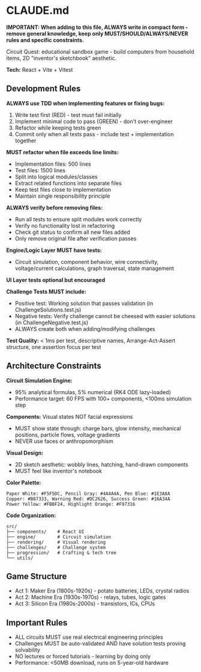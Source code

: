 # CLAUDE.md

**IMPORTANT: When adding to this file, ALWAYS write in compact form - remove general knowledge, keep only MUST/SHOULD/ALWAYS/NEVER rules and specific constraints.**

Circuit Quest: educational sandbox game - build computers from household items, 2D "inventor's sketchbook" aesthetic.

**Tech:** React + Vite + Vitest

## Development Rules

**ALWAYS use TDD when implementing features or fixing bugs:**
1. Write test first (RED) - test must fail initially
2. Implement minimal code to pass (GREEN) - don't over-engineer
3. Refactor while keeping tests green
4. Commit only when all tests pass - include test + implementation together

**MUST refactor when file exceeds line limits:**
- Implementation files: 500 lines
- Test files: 1500 lines
- Split into logical modules/classes
- Extract related functions into separate files
- Keep test files close to implementation
- Maintain single responsibility principle

**ALWAYS verify before removing files:**
- Run all tests to ensure split modules work correctly
- Verify no functionality lost in refactoring
- Check git status to confirm all new files added
- Only remove original file after verification passes

**Engine/Logic Layer MUST have tests:**
- Circuit simulation, component behavior, wire connectivity, voltage/current calculations, graph traversal, state management

**UI Layer tests optional but encouraged**

**Challenge Tests MUST include:**
- Positive test: Working solution that passes validation (in ChallengeSolutions.test.js)
- Negative tests: Verify challenge cannot be cheesed with easier solutions (in ChallengeNegative.test.js)
- ALWAYS create both when adding/modifying challenges

**Test Quality:** < 1ms per test, descriptive names, Arrange-Act-Assert structure, one assertion focus per test

## Architecture Constraints

**Circuit Simulation Engine:**
- 95% analytical formulas, 5% numerical (RK4 ODE lazy-loaded)
- Performance target: 60 FPS with 100+ components, <100ms simulation step

**Components:** Visual states NOT facial expressions
- MUST show state through: charge bars, glow intensity, mechanical positions, particle flows, voltage gradients
- NEVER use faces or anthropomorphism

**Visual Design:**
- 2D sketch aesthetic: wobbly lines, hatching, hand-drawn components
- MUST feel like inventor's notebook

**Color Palette:**
```
Paper White: #F5F5DC, Pencil Gray: #4A4A4A, Pen Blue: #1E3A8A
Copper: #B87333, Warning Red: #DC2626, Success Green: #16A34A
Power Yellow: #FBBF24, Highlight Orange: #F97316
```

**Code Organization:**
```
src/
├── components/    # React UI
├── engine/        # Circuit simulation
├── rendering/     # Visual rendering
├── challenges/    # Challenge system
├── progression/   # Crafting & tech tree
└── utils/
```

## Game Structure
- Act 1: Maker Era (1800s-1920s) - potato batteries, LEDs, crystal radios
- Act 2: Machine Era (1930s-1970s) - relays, tubes, logic gates
- Act 3: Silicon Era (1980s-2000s) - transistors, ICs, CPUs

## Important Rules
- ALL circuits MUST use real electrical engineering principles
- Challenges MUST be auto-validated AND have solution tests proving solvability
- NO lectures or forced tutorials - learning by doing only
- Performance: <50MB download, runs on 5-year-old hardware
